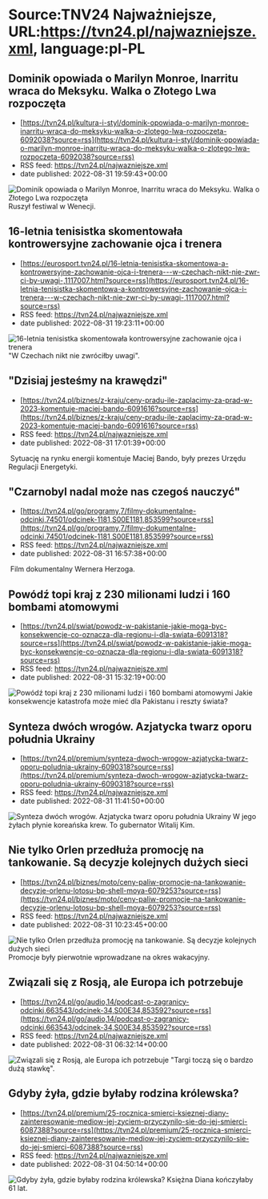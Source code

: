 # Source:TNV24 Najważniejsze, URL:https://tvn24.pl/najwazniejsze.xml, language:pl-PL

## Dominik opowiada o Marilyn Monroe, Inarritu wraca do Meksyku. Walka o Złotego Lwa rozpoczęta
 - [https://tvn24.pl/kultura-i-styl/dominik-opowiada-o-marilyn-monroe-inarritu-wraca-do-meksyku-walka-o-zlotego-lwa-rozpoczeta-6092038?source=rss](https://tvn24.pl/kultura-i-styl/dominik-opowiada-o-marilyn-monroe-inarritu-wraca-do-meksyku-walka-o-zlotego-lwa-rozpoczeta-6092038?source=rss)
 - RSS feed: https://tvn24.pl/najwazniejsze.xml
 - date published: 2022-08-31 19:59:43+00:00

<img alt="Dominik opowiada o Marilyn Monroe, Inarritu wraca do Meksyku. Walka o Złotego Lwa rozpoczęta " src="https://tvn24.pl/najnowsze/cdn-zdjecie-2nuy9y-wystartowal-79-mff-w-wenecji-6091790/alternates/LANDSCAPE_1280" />
    Ruszył festiwal w Wenecji.

## 16-letnia tenisistka skomentowała kontrowersyjne zachowanie ojca i trenera
 - [https://eurosport.tvn24.pl/16-letnia-tenisistka-skomentowa-a-kontrowersyjne-zachowanie-ojca-i-trenera---w-czechach-nikt-nie-zwr-ci-by-uwagi-,1117007.html?source=rss](https://eurosport.tvn24.pl/16-letnia-tenisistka-skomentowa-a-kontrowersyjne-zachowanie-ojca-i-trenera---w-czechach-nikt-nie-zwr-ci-by-uwagi-,1117007.html?source=rss)
 - RSS feed: https://tvn24.pl/najwazniejsze.xml
 - date published: 2022-08-31 19:23:11+00:00

<img alt="16-letnia tenisistka skomentowała kontrowersyjne zachowanie ojca i trenera" src="https://tvn24.pl/najnowsze/cdn-zdjecie-hq47r8-sara-bejlek-podczas-us-open/alternates/LANDSCAPE_1280" />
    "W Czechach nikt nie zwróciłby uwagi".

## "Dzisiaj jesteśmy na krawędzi"
 - [https://tvn24.pl/biznes/z-kraju/ceny-pradu-ile-zaplacimy-za-prad-w-2023-komentuje-maciej-bando-6091616?source=rss](https://tvn24.pl/biznes/z-kraju/ceny-pradu-ile-zaplacimy-za-prad-w-2023-komentuje-maciej-bando-6091616?source=rss)
 - RSS feed: https://tvn24.pl/najwazniejsze.xml
 - date published: 2022-08-31 17:01:39+00:00

<img alt="" src="https://tvn24.pl/najnowsze/cdn-zdjecie-r9e8x1-linie-wysokiego-napiecia-5493899/alternates/LANDSCAPE_1280" />
    Sytuację na rynku energii komentuje Maciej Bando, były prezes Urzędu Regulacji Energetyki.

## "Czarnobyl nadal może nas czegoś nauczyć"
 - [https://tvn24.pl/go/programy,7/filmy-dokumentalne-odcinki,74501/odcinek-1181,S00E1181,853599?source=rss](https://tvn24.pl/go/programy,7/filmy-dokumentalne-odcinki,74501/odcinek-1181,S00E1181,853599?source=rss)
 - RSS feed: https://tvn24.pl/najwazniejsze.xml
 - date published: 2022-08-31 16:57:38+00:00

<img alt="" src="https://tvn24.pl/najnowsze/cdn-zdjecie-1eyagb-czarnobyl-6092201/alternates/LANDSCAPE_1280" />
    Film dokumentalny Wernera Herzoga.

## Powódź topi kraj z 230 milionami ludzi i 160 bombami atomowymi
 - [https://tvn24.pl/swiat/powodz-w-pakistanie-jakie-moga-byc-konsekwencje-co-oznacza-dla-regionu-i-dla-swiata-6091318?source=rss](https://tvn24.pl/swiat/powodz-w-pakistanie-jakie-moga-byc-konsekwencje-co-oznacza-dla-regionu-i-dla-swiata-6091318?source=rss)
 - RSS feed: https://tvn24.pl/najwazniejsze.xml
 - date published: 2022-08-31 15:32:19+00:00

<img alt="Powódź topi kraj z 230 milionami ludzi i 160 bombami atomowymi" src="https://tvn24.pl/tvnmeteo/najnowsze/cdn-zdjecie-6gfllh-zatopiony-obszar-w-prowincji-chajber-pasztunchwa-6090277/alternates/LANDSCAPE_1280" />
    Jakie konsekwencje katastrofa może mieć dla Pakistanu i reszty świata?

## Synteza dwóch wrogów. Azjatycka twarz oporu południa Ukrainy
 - [https://tvn24.pl/premium/synteza-dwoch-wrogow-azjatycka-twarz-oporu-poludnia-ukrainy-6090318?source=rss](https://tvn24.pl/premium/synteza-dwoch-wrogow-azjatycka-twarz-oporu-poludnia-ukrainy-6090318?source=rss)
 - RSS feed: https://tvn24.pl/najwazniejsze.xml
 - date published: 2022-08-31 11:41:50+00:00

<img alt="Synteza dwóch wrogów. Azjatycka twarz oporu południa Ukrainy" src="https://tvn24.pl/najnowsze/cdn-zdjecie-litua3-gettyimages-1240910062-6090331/alternates/LANDSCAPE_1280" />
    W jego żyłach płynie koreańska krew. To gubernator Witalij Kim.

## Nie tylko Orlen przedłuża promocję na tankowanie. Są decyzje kolejnych dużych sieci
 - [https://tvn24.pl/biznes/moto/ceny-paliw-promocje-na-tankowanie-decyzje-orlenu-lotosu-bp-shell-moya-6079253?source=rss](https://tvn24.pl/biznes/moto/ceny-paliw-promocje-na-tankowanie-decyzje-orlenu-lotosu-bp-shell-moya-6079253?source=rss)
 - RSS feed: https://tvn24.pl/najwazniejsze.xml
 - date published: 2022-08-31 10:23:45+00:00

<img alt="Nie tylko Orlen przedłuża promocję na tankowanie. Są decyzje kolejnych dużych sieci" src="https://tvn24.pl/najnowsze/cdn-zdjecie-97bp6m-stacja-paliwo-shutterstock60487465kopia-6061751/alternates/LANDSCAPE_1280" />
    Promocje były pierwotnie wprowadzane na okres wakacyjny.

## Związali się z Rosją, ale Europa ich potrzebuje
 - [https://tvn24.pl/go/audio,14/podcast-o-zagranicy-odcinki,663543/odcinek-34,S00E34,853592?source=rss](https://tvn24.pl/go/audio,14/podcast-o-zagranicy-odcinki,663543/odcinek-34,S00E34,853592?source=rss)
 - RSS feed: https://tvn24.pl/najwazniejsze.xml
 - date published: 2022-08-31 06:32:14+00:00

<img alt="Związali się z Rosją, ale Europa ich potrzebuje" src="https://tvn24.pl/najnowsze/cdn-zdjecie-kky80r-ali-khamenei-przywodca-iranu-i-prezydent-rosji-wladimir-putin-6090915/alternates/LANDSCAPE_1280" />
    "Targi toczą się o bardzo dużą stawkę".

## Gdyby żyła, gdzie byłaby rodzina królewska?
 - [https://tvn24.pl/premium/25-rocznica-smierci-ksieznej-diany-zainteresowanie-mediow-jej-zyciem-przyczynilo-sie-do-jej-smierci-6087388?source=rss](https://tvn24.pl/premium/25-rocznica-smierci-ksieznej-diany-zainteresowanie-mediow-jej-zyciem-przyczynilo-sie-do-jej-smierci-6087388?source=rss)
 - RSS feed: https://tvn24.pl/najwazniejsze.xml
 - date published: 2022-08-31 04:50:14+00:00

<img alt="Gdyby żyła, gdzie byłaby rodzina królewska?" src="https://tvn24.pl/najnowsze/cdn-zdjecie-b4jh33-ksiezna-diana-w-blasku-fleszy-3-grudnia-1993-6090328/alternates/LANDSCAPE_1280" />
    Księżna Diana kończyłaby 61 lat.

